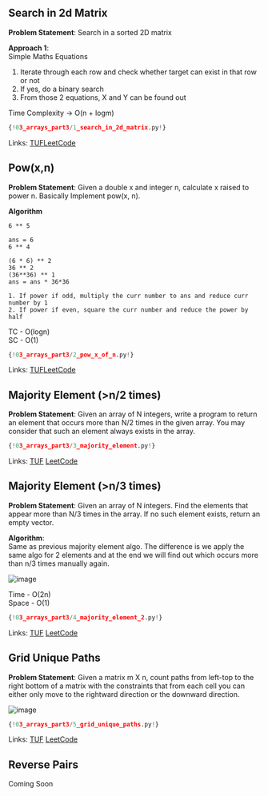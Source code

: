 ## Search in 2d Matrix

**Problem Statement**: Search in a sorted 2D matrix<br>

**Approach 1**:<br>
Simple Maths Equations<br>
1. Iterate through each row and check whether target can exist in that row or not<br>
2. If yes, do a binary search<br>
3. From those 2 equations, X and Y can be found out<br>

Time Complexity -> O(n + logm)

```py
{!03_arrays_part3/1_search_in_2d_matrix.py!}
```
Links: [TUF](https://takeuforward.org/data-structure/search-in-a-sorted-2d-matrix/)[LeetCode](https://leetcode.com/problems/search-a-2d-matrix/)<br>

## Pow(x,n)

**Problem Statement**: Given a double x and integer n, calculate x raised to power n. Basically Implement pow(x, n).<br>

**Algorithm**<br>
```
6 ** 5

ans = 6
6 ** 4

(6 * 6) ** 2
36 ** 2
(36**36) ** 1
ans = ans * 36*36

1. If power if odd, multiply the curr number to ans and reduce curr number by 1
2. If power if even, square the curr number and reduce the power by half
```


TC - O(logn)<br>
SC - O(1)

```py
{!03_arrays_part3/2_pow_x_of_n.py!}
```
Links: [TUF](https://takeuforward.org/data-structure/implement-powxn-x-raised-to-the-power-n/)[LeetCode](https://leetcode.com/problems/powx-n/)<br>

## Majority Element (>n/2 times)

**Problem Statement**: Given an array of N integers, write a program to return an element that occurs more than N/2 times in the given array. You may consider that such an element always exists in the array.<br>


```py
{!03_arrays_part3/3_majority_element.py!}
```

Links: [TUF](ttps://takeuforward.org/data-structure/find-the-majority-element-that-occurs-more-than-n-2-times/) [LeetCode](https://leetcode.com/problems/majority-element/)<br>



## Majority Element (>n/3 times)

**Problem Statement**: Given an array of N integers. Find the elements that appear more than N/3 times in the array. If no such element exists, return an empty vector.<br>



**Algorithm**:<br>
Same as previous majority element algo. The difference is we apply the same algo for 2 elements and at the end we will find out which occurs more than n/3 times manually again.<br>

![image](https://static.takeuforward.org/wp/uploads/2023/04/Screenshot-2023-04-20-224857.png)

Time - O(2n)<br>
Space - O(1)

```py
{!03_arrays_part3/4_majority_element_2.py!}
```
Links: [TUF](https://takeuforward.org/data-structure/majority-elementsn-3-times-find-the-elements-that-appears-more-than-n-3-times-in-the-array/) [LeetCode](https://leetcode.com/problems/majority-element-ii/)<br>

## Grid Unique Paths

**Problem Statement**: Given a matrix m X n, count paths from left-top to the right bottom of a matrix with the constraints that from each cell you can either only move to the rightward direction or the downward direction.<br>

![image](https://assets.leetcode.com/uploads/2018/10/22/robot_maze.png)

```py
{!03_arrays_part3/5_grid_unique_paths.py!}
```

Links: [TUF](https://takeuforward.org/data-structure/grid-unique-paths-count-paths-from-left-top-to-the-right-bottom-of-a-matrix/) [LeetCode](https://leetcode.com/problems/unique-paths/)<br>


## Reverse Pairs

Coming Soon